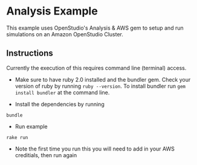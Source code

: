 Analysis Example
================

This example uses OpenStudio's Analysis & AWS gem to setup and run simulations on an Amazon OpenStudio Cluster.

Instructions
------------

Currently the execution of this requires command line (terminal) access.  

* Make sure to have ruby 2.0 installed and the bundler gem.  Check your version of ruby by running `ruby --version`.  To install bundler run `gem install bundler` at the command line.

* Install the dependencies by running

```
bundle
```

* Run example

```
rake run
```

* Note the first time you run this you will need to add in your AWS creditials, then run again
